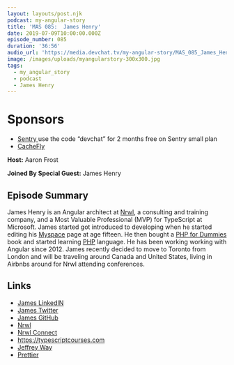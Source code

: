```yaml
---
layout: layouts/post.njk
podcast: my-angular-story
title: 'MAS 085:  James Henry'
date: 2019-07-09T10:00:00.000Z
episode_number: 085
duration: '36:56'
audio_url: 'https://media.devchat.tv/my-angular-story/MAS_085_James_Henry.mp3'
image: /images/uploads/myangularstory-300x300.jpg
tags:
  - my_angular_story
  - podcast
  - James Henry
---
```

# Sponsors

* [Sentry ](https://sentry.io/welcome/) use the code “devchat” for 2 months free on Sentry small plan
* [CacheFly](https://www.cachefly.com)

**Host:** Aaron Frost

**Joined By Special Guest:** James Henry

## Episode Summary

James Henry is an Angular architect at [Nrwl](https://nrwl.io/about-us), a consulting and training company, and a Most Valuable Professional (MVP) for TypeScript at Microsoft. James started  got introduced to developing when he started editing his [Myspace](https://myspace.com/) page at age fifteen. He then bought a [PHP for Dummies](https://www.amazon.com/PHP-5-Dummies-Janet-Valade/dp/0764541668) book and started learning [PHP](https://php.net/) language. He has been working working with Angular since 2012. James recently decided to move to Toronto from London and will be traveling around Canada and United States,  living in Airbnbs around for Nrwl attending conferences. 

## Links

* [James LinkedIN](https://www.linkedin.com/in/mrjameshenry/)
* [James Twitter](https://twitter.com/mrjameshenry?lang=en)
* [James GitHub](https://github.com/JamesHenry)
* [Nrwl](https://nrwl.io/about-us)
* [Nrwl Connect](https://connect.nrwl.io/)
* <https://typescriptcourses.com>
* [Jeffrey Way](https://twitter.com/jeffrey_way?lang=en)
* [Prettier ](https://prettier.io/)

##
